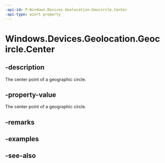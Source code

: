 ----api-id: P:Windows.Devices.Geolocation.Geocircle.Center
-api-type: winrt property
---<!-- Property syntaxpublic Windows.Devices.Geolocation.BasicGeoposition Center { get; }--># Windows.Devices.Geolocation.Geocircle.Center## -descriptionThe center point of a geographic circle.## -property-valueThe center point of a geographic circle.## -remarks## -examples## -see-also